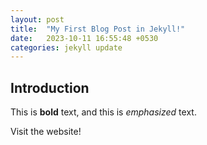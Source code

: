 ```yaml
---
layout: post
title:  "My First Blog Post in Jekyll!"
date:   2023-10-11 16:55:48 +0530
categories: jekyll update
---
```

## Introduction

This is **bold** text, and this is *emphasized* text.

Visit the website!
